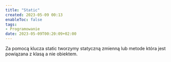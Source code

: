 ```yaml
---
title: "Static"
created: 2023-05-09 00:13
enableToc: false
tags:
- Programowanie
date: 2023-05-09T00:20:09+02:00
---
```


Za pomocą klucza static tworzymy statyczną zmienną lub metode która jest powiązana z klasą a nie obiektem.  